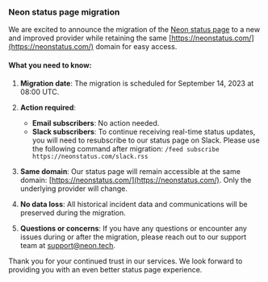 ### Neon status page migration

We are excited to announce the migration of the [Neon status page](https://neonstatus.com/) to a new and improved provider while retaining the same [https://neonstatus.com/](https://neonstatus.com/) domain for easy access.

#### What you need to know:

1. **Migration date**: The migration is scheduled for September 14, 2023 at 08:00 UTC.
2. **Action required**:

    - **Email subscribers**: No action needed.
    - **Slack subscribers**: To continue receiving real-time status updates, you will need to resubscribe to our status page on Slack. Please use the following command after migration: `/feed subscribe https://neonstatus.com/slack.rss`

3. **Same domain**: Our status page will remain accessible at the same domain: [https://neonstatus.com/](https://neonstatus.com/). Only the underlying provider will change.
4. **No data loss**: All historical incident data and communications will be preserved during the migration.
5. **Questions or concerns**: If you have any questions or encounter any issues during or after the migration, please reach out to our support team at [support@neon.tech](mailto:support@neon.tec).

Thank you for your continued trust in our services. We look forward to providing you with an even better status page experience.
